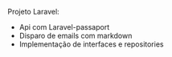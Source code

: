 Projeto Laravel:
- Api com Laravel-passaport
- Disparo de emails com markdown
- Implementação de interfaces e repositories
